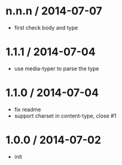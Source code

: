 
n.n.n / 2014-07-07
==================

  * first check body and type

1.1.1 / 2014-07-04
==================

  * use media-typer to parse the type

1.1.0 / 2014-07-04
==================

  * fix readme
  * support charset in content-type, close #1

1.0.0 / 2014-07-02
==================

  * init
